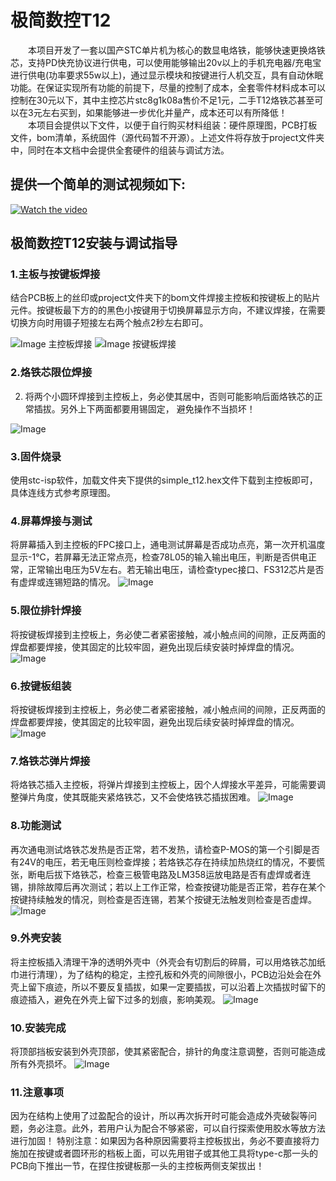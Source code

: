 # 极简数控T12
&emsp;&emsp;本项目开发了一套以国产STC单片机为核心的数显电烙铁，能够快速更换烙铁芯，支持PD快充协议进行供电，可以使用能够输出20v以上的手机充电器/充电宝进行供电(功率要求55w以上)，通过显示模块和按键进行人机交互，具有自动休眠功能。在保证实现所有功能的前提下，尽量的控制了成本，全套零件材料成本可以控制在30元以下，其中主控芯片stc8g1k08a售价不足1元，二手T12烙铁芯甚至可以在3元左右买到，如果能够进一步优化并量产，成本还可以有所降低！  
&emsp;&emsp;本项目会提供以下文件，以便于自行购买材料组装：硬件原理图，PCB打板文件，bom清单，系统固件（源代码暂不开源）。上述文件将存放于project文件夹中，同时在本文档中会提供全套硬件的组装与调试方法。  
## 提供一个简单的测试视频如下:
[![Watch the video](https://github.com/liweinan1/simple_t12/blob/main/pictures/%E8%A7%86%E9%A2%91%E5%B0%81%E9%9D%A2.jpg)](https://github.com/liweinan1/simple_t12/blob/main/pictures/%E6%B5%8B%E8%AF%95%E8%A7%86%E9%A2%91.mp4)
<!-- https://github.com/liweinan1/simple_t12/blob/main/pictures/%E6%B5%8B%E8%AF%95%E8%A7%86%E9%A2%91.mp4 -->

## 极简数控T12安装与调试指导
### 1.主板与按键板焊接  
结合PCB板上的丝印或project文件夹下的bom文件焊接主控板和按键板上的贴片元件。按键板最下方的的黑色小按键用于切换屏幕显示方向，不建议焊接，在需要切换方向时用镊子短接左右两个触点2秒左右即可。

![Image 主控板焊接](https://github.com/liweinan1/simple_t12/blob/main/pictures/%E4%B8%BB%E6%8E%A7%E6%9D%BF.jpg)
![Image 按键板焊接](https://github.com/liweinan1/simple_t12/blob/main/pictures/%E6%8C%89%E9%94%AE%E6%9D%BF.jpg)  
### 2.烙铁芯限位焊接  
2.	将两个小圆环焊接到主控板上，务必使其居中，否则可能影响后面烙铁芯的正常插拔。另外上下两面都要用锡固定， 避免操作不当损坏！

![Image ](https://github.com/liweinan1/simple_t12/blob/main/pictures/%E5%9C%86%E7%8E%AF%E7%84%8A%E6%8E%A5.jpg)  
### 3.固件烧录
使用stc-isp软件，加载文件夹下提供的simple_t12.hex文件下载到主控板即可，具体连线方式参考原理图。

### 4.屏幕焊接与测试
将屏幕插入到主控板的FPC接口上，通电测试屏幕是否成功点亮，第一次开机温度显示-1℃，若屏幕无法正常点亮，检查78L05的输入输出电压，判断是否供电正常，正常输出电压为5V左右。若无输出电压，请检查typec接口、FS312芯片是否有虚焊或连锡短路的情况。
![Image ](https://github.com/liweinan1/simple_t12/blob/main/pictures/%E5%B1%8F%E5%B9%95%E6%B5%8B%E8%AF%95.jpg)

### 5.限位排针焊接  
将按键板焊接到主控板上，务必使二者紧密接触，减小触点间的间隙，正反两面的焊盘都要焊接，使其固定的比较牢固，避免出现后续安装时掉焊盘的情况。
![Image ](https://github.com/liweinan1/simple_t12/blob/main/pictures/%E6%8E%92%E9%92%88%E7%84%8A%E6%8E%A5.jpg)

### 6.按键板组装  
将按键板焊接到主控板上，务必使二者紧密接触，减小触点间的间隙，正反两面的焊盘都要焊接，使其固定的比较牢固，避免出现后续安装时掉焊盘的情况。
![Image ](https://github.com/liweinan1/simple_t12/blob/main/pictures/%E6%8C%89%E9%94%AE%E7%84%8A%E6%8E%A5.jpg)
### 7.烙铁芯弹片焊接  
将烙铁芯插入主控板，将弹片焊接到主控板上，因个人焊接水平差异，可能需要调整弹片角度，使其既能夹紧烙铁芯，又不会使烙铁芯插拔困难。
![Image ](https://github.com/liweinan1/simple_t12/blob/main/pictures/%E7%84%8A%E6%8E%A5%E5%BC%B9%E7%89%87.jpg)

### 8.功能测试  
再次通电测试烙铁芯发热是否正常，若不发热，请检查P-MOS的第一个引脚是否有24V的电压，若无电压则检查焊接；若烙铁芯存在持续加热烧红的情况，不要慌张，断电后拔下烙铁芯，检查三极管电路及LM358运放电路是否有虚焊或者连锡，排除故障后再次测试；若以上工作正常，检查按键功能是否正常，若存在某个按键持续触发的情况，则检查是否连锡，若某个按键无法触发则检查是否虚焊。
![Image ](https://github.com/liweinan1/simple_t12/blob/main/pictures/%E5%8A%A0%E7%83%AD%E6%95%85%E9%9A%9C.jpg)

### 9.外壳安装
将主控板插入清理干净的透明外壳中（外壳会有切割后的碎屑，可以用烙铁芯加纸巾进行清理），为了结构的稳定，主控孔板和外壳的间隙很小，PCB边沿处会在外壳上留下痕迹，所以不要反复插拔，如果一定要插拔，可以沿着上次插拔时留下的痕迹插入，避免在外壳上留下过多的划痕，影响美观。
![Image ](https://github.com/liweinan1/simple_t12/blob/main/pictures/%E5%A4%96%E5%A3%B3%E5%AE%89%E8%A3%85.jpg)

### 10.安装完成  
将顶部挡板安装到外壳顶部，使其紧密配合，排针的角度注意调整，否则可能造成所有外壳损坏。
![Image ](https://github.com/liweinan1/simple_t12/blob/main/pictures/%E6%9C%80%E7%BB%88%E6%88%90%E5%93%81.jpg)

### 11.注意事项  
因为在结构上使用了过盈配合的设计，所以再次拆开时可能会造成外壳破裂等问题，务必注意。此外，若用户认为配合不够紧密，可以自行探索使用胶水等放方法进行加固！
特别注意：如果因为各种原因需要将主控板拔出，务必不要直接将力施加在按键或者圆环形的档板上面，可以先用钳子或其他工具将type-c那一头的PCB向下推出一节，在捏住按键板那一头的主控板两侧支架拔出！















<!-- markdown使用语法：  
一、标题写法：  
第一种方法：  
1、在文本下面加上 等于号 = ，那么上方的文本就变成了大标题。等于号的个数无限制，但一定要大于0个哦。  
2、在文本下面加上 下划线 - ，那么上方的文本就变成了中标题，同样的 下划线个数无限制。  
3、要想输入=号，上面有文本而不让其转化为大标题，则需要在两者之间加一个空行。  
另一种方法：等级表示法，分为六个等级，显示的文本大小依次减小。不同等级之间是以井号  #  的个数来标识的。一级标题有一个 #，二级标题有两个# ，以此类推。  
例如：

大标题
=
中标题
_

# 一级标题  
## 二级标题  
### 三级标题  
#### 四级标题  
##### 五级标题  
###### 六级标题 

二、编辑基本语法  
1、字体格式强调
 我们可以使用下面的方式给我们的文本添加强调的效果
*强调*  (示例：斜体)  
 _强调_  (示例：斜体)  
**加重强调**  (示例：粗体)  
 __加重强调__ (示例：粗体)  
***特别强调*** (示例：粗斜体)  
___特别强调___  (示例：粗斜体)  
2、代码  
`<hello world>`  
3、代码块高亮  
```
@Override
protected void onDestroy() {
    EventBus.getDefault().unregister(this);
    super.onDestroy();
}
```  
4、表格 （建议在表格前空一行，否则可能影响表格无法显示）
 
 表头  | 表头  | 表头
 ---- | ----- | ------  
 单元格内容  | 单元格内容 | 单元格内容 
 单元格内容  | 单元格内容 | 单元格内容  
 
5、其他引用
图片  
![图片名称](https://www.baidu.com/img/bd_logo1.png)  
链接  
[链接名称](https://www.baidu.com/)    
6、列表 
1. 项目1  
2. 项目2  
3. 项目3  
   * 项目1 （一个*号会显示为一个黑点，注意: 有空格，否则直接显示为*项目1） 
   * 项目2   
 
7、换行（建议直接在前一行后面补两个空格）
直接回车不能换行，  
可以在上一行文本后面补两个空格，  
这样下一行的文本就换行了。
或者就是在两行文本直接加一个空行。
也能实现换行效果，不过这个行间距有点大。  
 
8、引用
> 第一行引用文字  
> 第二行引用文字
    
9、视频插入  
[![Watch the video](封面.png)](视频地址)
-->
